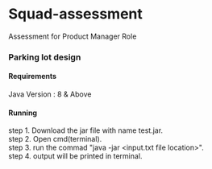 # Squad-assessment
Assessment for Product Manager Role

### Parking lot design

#### Requirements

Java Version : 8 & Above 

#### Running

step 1. Download the jar file with name test.jar. <br>
step 2. Open cmd(terminal). <br>
step 3. run the commad "java -jar <location of test.jar file> <input.txt file location>". <br>
step 4. output will be printed in terminal.

